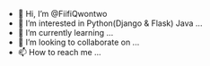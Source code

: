 - 👋 Hi, I’m @FiifiQwontwo
- 👀 I’m interested in Python(Django & Flask) Java  ...
- 🌱 I’m currently learning ...
- 💞️ I’m looking to collaborate on ...
- 📫 How to reach me ...

<!---
FiifiQwontwo/FiifiQwontwo is a ✨ special ✨ repository because its `README.md` (this file) appears on your GitHub profile.
You can click the Preview link to take a look at your changes.
--->
